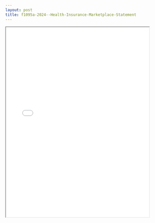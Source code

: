 ```yaml
---
layout: post
title: f1095a-2024--Health-Insurance-Marketplace-Statement
---
```


<div class="pdf-container">
<iframe src="/ea/_pdf-2-md/f1095a-2024--Health-Insurance-Marketplace-Statement.pdf" height="600" width="90%" allowFullScreen="true"></iframe>
</div>

